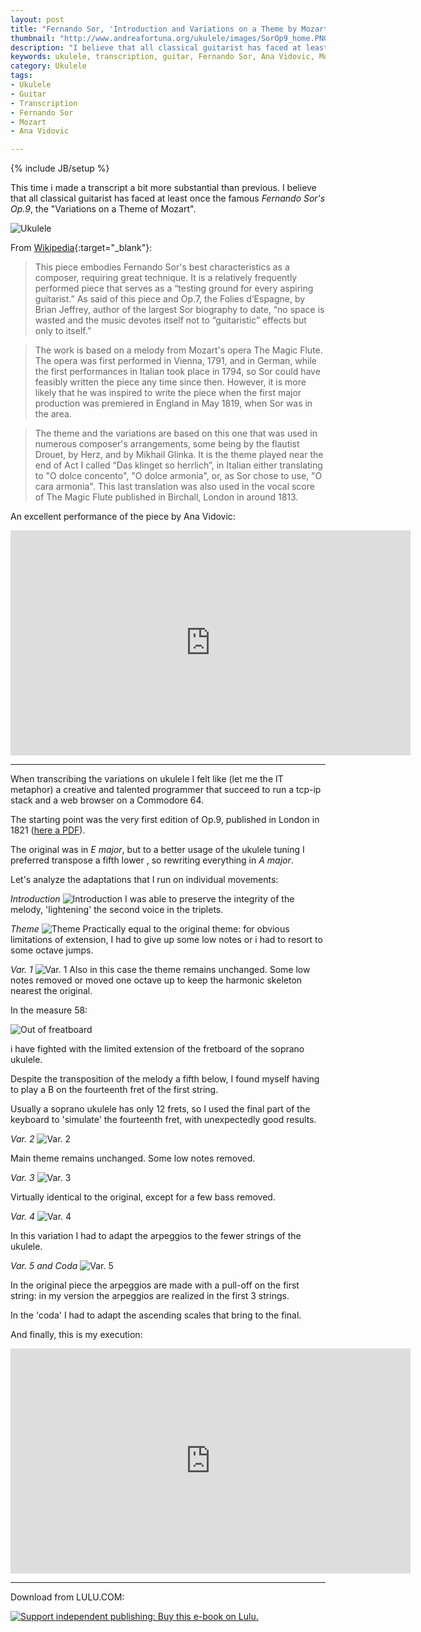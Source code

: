 ```yaml
---
layout: post
title: "Fernando Sor, 'Introduction and Variations on a Theme by Mozart', Op. 9 - My Ukulele version"
thumbnail: "http://www.andreafortuna.org/ukulele/images/SorOp9_home.PNG"
description: "I believe that all classical guitarist has faced at least once the famous Fernando Sor's Op.9, the 'Variations on a Theme of Mozart'."
keywords: ukulele, transcription, guitar, Fernando Sor, Ana Vidovic, Mozart, Op. 9
category: Ukulele
tags: 
- Ukulele
- Guitar
- Transcription
- Fernando Sor
- Mozart
- Ana Vidovic

---
```

{% include JB/setup %}

This time i made a transcript a bit more substantial than previous.
I believe that all classical guitarist has faced at least once the famous *Fernando Sor's Op.9*, the "Variations on a Theme of Mozart".

![Ukulele](/ukulele/images/SorOp9_home.PNG)
<!-- more -->

From [Wikipedia](https://en.wikipedia.org/wiki/Introduction_and_Variations_on_a_Theme_by_Mozart_(Sor)){:target="_blank"}:

>This piece embodies Fernando Sor's best characteristics as a composer, requiring great technique. It is a relatively frequently performed piece that serves as a “testing ground for every aspiring guitarist.” As said of this piece and Op.7, the Folies d’Espagne, by Brian Jeffrey, author of the largest Sor biography to date, “no space is wasted and the music devotes itself not to “guitaristic” effects but only to itself.” 

>The work is based on a melody from Mozart's opera The Magic Flute. The opera was first performed in Vienna, 1791, and in German, while the first performances in Italian took place in 1794, so Sor could have feasibly written the piece any time since then. However, it is more likely that he was inspired to write the piece when the first major production was premiered in England in May 1819, when Sor was in the area.

>The theme and the variations are based on this one that was used in numerous composer's arrangements, some being by the flautist Drouet, by Herz, and by Mikhail Glinka. It is the theme played near the end of Act I called “Das klinget so herrlich”, in Italian either translating to "O dolce concento", "O dolce armonia", or, as Sor chose to use, "O cara armonia". This last translation was also used in the vocal score of The Magic Flute published in Birchall, London in around 1813.

An excellent performance of the piece by Ana Vidovic:

<iframe width="640" height="360" src="https://www.youtube.com/embed/iaEcDgxm8es" frameborder="0" allowfullscreen></iframe>

<hr/>

When transcribing the variations on ukulele I felt like (let me the IT metaphor) a creative and talented programmer that succeed to run a   tcp-ip stack and a web browser on a Commodore 64.

The starting point was the very first edition of Op.9, published in London in 1821 ([here a PDF](http://imslp.org/wiki/Special:ReverseLookup/112346)).

The original was in *E major*, but to a better usage of the ukulele tuning I preferred transpose a fifth lower , so rewriting everything in *A major*.


Let's analyze the adaptations that I run on individual movements:

*Introduction*
![Introduction](/ukulele/images/SorOp9_intro.PNG)
I was able to preserve the integrity of the melody, 'lightening' the second voice in the triplets.



*Theme*
![Theme](/ukulele/images/SorOp9_theme.PNG)
Practically equal to the original theme: for obvious limitations of extension, I had to give up some low notes or i had to resort to some octave jumps.


*Var. 1*
![Var. 1](/ukulele/images/SorOp9_var_1.PNG)
Also in this case the theme remains unchanged. Some low notes removed or moved one octave up to keep the  harmonic skeleton nearest the original.

In the measure 58:

![Out of freatboard](/ukulele/images/SorOp9_var_1_out_fret.PNG)

i have fighted with the limited extension of the fretboard of the soprano ukulele.

Despite the transposition of the melody a fifth below, I found myself having to play a B on the fourteenth fret of the first string.

Usually a soprano ukulele has only 12 frets, so I used the final part of the keyboard to 'simulate' the fourteenth fret, with unexpectedly good results.

*Var. 2*
![Var. 2](/ukulele/images/SorOp9_var_2.PNG)

Main theme remains unchanged. Some low notes removed.

*Var. 3*
![Var. 3](/ukulele/images/SorOp9_var_3.PNG)

Virtually identical to the original, except for a few bass removed.

*Var. 4*
![Var. 4](/ukulele/images/SorOp9_var_4.PNG)

In this variation I had to adapt the arpeggios to the fewer strings of the ukulele.

*Var. 5 and Coda*
![Var. 5](/ukulele/images/SorOp9_var_5.PNG)

In the original piece the arpeggios are made with a pull-off on the first string: in my version the arpeggios are realized in the first 3 strings. 

In the 'coda' I had to adapt the ascending scales that bring to the final.

And finally, this is my execution:

<iframe width="640" height="360" src="https://www.youtube.com/embed/oaiJPxOzb0Y" frameborder="0" allowfullscreen></iframe>

<hr/>
Download from LULU.COM:

<a href="http://www.lulu.com/commerce/index.php?fBuyContent=17020427"><img src="http://static.lulu.com/images/services/buy_now_buttons/it/book.gif?20150714081123" border="0" alt="Support independent publishing: Buy this e-book on Lulu."></a>
